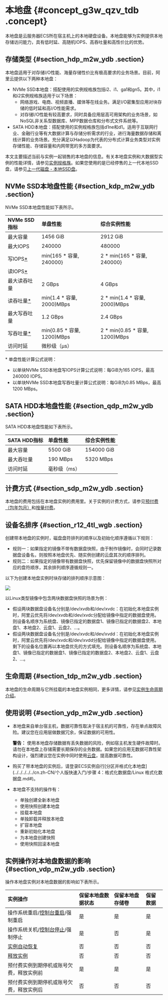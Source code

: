 # 本地盘 {#concept_g3w_qzv_tdb .concept}

本地盘是云服务器ECS所在宿主机上的本地硬盘设备。本地盘能够为实例提供本地存储访问能力，具有低时延、高随机IOPS、高吞吐量和高性价比的优势。

## 存储类型 {#section_hdp_m2w_ydb .section}

本地盘适用于对存储I/O性能、海量存储性价比有极高要求的业务场景。目前，阿里云提供以下两种本地盘：

-   NVMe SSD本地盘：搭配使用的实例规格族包括i2、i1、ga1和gn5。其中，i1和i2实例规格族适用于以下场景：
    -   网络游戏、电商、视频直播、媒体等在线业务。满足I/O密集型应用对块存储的低时延和高I/O性能需求。
    -   对存储I/O性能有较高要求，同时具备应用层高可用架构的业务场景，如NoSQL非关系型数据库、MPP数据仓库和分布式文件系统等。
-   SATA HDD本地盘：搭配使用的实例规格族包括d1ne和d1。适用于互联网行业、金融行业等有大数据计算与存储分析需求的行业，进行海量数据存储和离线计算的业务场景。充分满足以Hadoop为代表的分布式计算业务类型对实例存储性能、存储容量和内网带宽的多方面要求。

本文主要描述当前与实例一起销售的本地盘的信息。有关本地盘实例和大数据型实例的性能详情，请参见[实例规格族](../../../../../cn.zh-CN/实例/实例规格族/实例规格族汇总.md#)。如果您使用的是已经停售的上一代本地SSD盘，请参见[上一代磁盘 - 本地SSD盘](https://help.aliyun.com/document_detail/35241.html)。

## NVMe SSD本地盘性能 {#section_kdp_m2w_ydb .section}

NVMe SSD本地盘性能如下表所示。

|NVMe SSD指标|单盘性能|综合实例性能|
|:---------|:---|:-----|
|最大容量|1456 GiB|2912 GiB|
|最大IOPS|240000|480000|
|写IOPS[\*](#singleDisk)|min\{165 \* 容量, 240000\}|2 \* min\{165 \* 容量, 240000\}|
|读IOPS[\*](#singleDisk)|
|最大读吞吐量|2 GBps|4 GBps|
|读吞吐量[\*](#singleDisk)|min\{1.4 \* 容量, 2000\}MBps|2 \* min\{1.4 \* 容量, 2000\}MBps|
|最大写吞吐量|1.2 GBps|2.4 GBps|
|写吞吐量[\*](#singleDisk)|min\{0.85 \* 容量, 1200\}MBps|2 \* min\{0.85 \* 容量, 1200\}MBps|
|访问时延|微秒级（μs）|

\* 单盘性能计算公式说明：

-   以单块NVMe SSD本地盘写IOPS计算公式说明：每GiB为165 IOPS，最高240000 IOPS。
-   以单块NVMe SSD本地盘写吞吐量计算公式说明：每GiB为0.85 MBps，最高1200 MBps。

## SATA HDD本地盘性能 {#section_qdp_m2w_ydb .section}

SATA HDD本地盘性能如下表所示。

|SATA HDD指标|单盘性能|综合实例性能|
|:---------|:---|:-----|
|最大容量|5500 GiB|154000 GiB|
|最大吞吐量|190 MBps|5320 MBps|
|访问时延|毫秒级（ms）|

## 计费方式 {#section_sdp_m2w_ydb .section}

本地盘的费用包括在本地盘实例的费用里。关于实例的计费方式，请参见[预付费（包年包月）](../../../../../cn.zh-CN/产品定价/预付费（包年包月）.md#)和[按量付费](../../../../../cn.zh-CN/产品定价/按量付费.md#)。

## 设备名排序 {#section_r12_4tl_wgb .section}

创建带本地盘的实例时，磁盘盘符排列的顺序以及初始化顺序遵循以下规则：

-   规则一：如果指定的镜像不带有数据盘快照，由于制作镜像时，会同时记录数据盘设备名，则按照本地盘优先、随实例创建的云盘其次的顺序排列。
-   规则二：如果指定的镜像带有数据盘快照，优先保留镜像中的数据盘快照所对应的盘符顺序，其余排列顺序遵循规则一。

以下为创建本地盘实例时块存储的排列顺序示意图：

![](http://static-aliyun-doc.oss-cn-hangzhou.aliyuncs.com/assets/img/9561/155123761039407_zh-CN.png)

以Linux类型镜像中包含两块数据盘快照的场景为例：

-   假设两块数据盘设备名分别是/dev/xvdb和/dev/xvdc：在初始化本地盘实例时，阿里云优先将/dev/xvdb和/dev/xvdc分配给镜像中指定的数据盘使用。则设备名顺序为系统盘、镜像已指定的数据盘1、镜像已指定的数据盘2、本地盘1、本地盘2、云盘1、云盘2、...。
-   假设两块数据盘设备名分别是/dev/xvdc和/dev/xvdd：在初始化本地盘实例时，阿里云优先将/dev/xvdc和/dev/xvdd分配给镜像中指定的数据盘使用。剩下的设备名位置再以本地盘优先的方式填充。则设备名顺序为系统盘、本地盘1、镜像已指定的数据盘1、镜像已指定的数据盘2、本地盘2、云盘1、云盘2、...。

## 生命周期 {#section_tdp_m2w_ydb .section}

本地盘的生命周期与它所挂载的本地盘实例相同，更多详情，请参见[实例生命周期介绍](../../../../../cn.zh-CN/实例/实例生命周期/实例生命周期介绍.md#)。

## 使用说明 {#section_ydp_m2w_ydb .section}

-   本地盘来自单台宿主机，数据可靠性取决于宿主机的可靠性，存在单点故障风险。建议您在应用层做数据冗余，保证数据的可用性。

    **警告：** 使用本地盘存储数据有丢失数据的风险，例如宿主机发生硬件故障时。请勿在本地盘上存储需要长期保存的业务数据。如果您的应用无数据可靠性架构设计，强烈建议您在实例中同时使用[云盘](cn.zh-CN/块存储/块存储概述/云盘和共享块存储.md#)，提高数据可靠性。

-   购买了带本地盘的实例后，请登录ECS实例自行[分区并格式化本地盘](../../../../../cn.zh-CN/个人版快速入门/步骤 4：格式化数据盘/Linux 格式化数据盘.md#)。
-   本地盘不支持的操作有：
    -   单独创建全新本地盘
    -   使用快照创建本地盘
    -   挂载本地盘
    -   单独卸载并释放本地盘
    -   扩容本地盘
    -   重新初始化本地盘
    -   为本地盘创建快照
    -   使用快照回滚本地盘

## 实例操作对本地盘数据的影响 {#section_vdp_m2w_ydb .section}

操作本地盘实例对本地盘数据的影响如下表所示。

|实例操作|保留本地盘数据状态|保留本地盘存储卷|保留数据|
|:---|:--------|:-------|:---|
|操作系统重启/[控制台重启](../../../../../cn.zh-CN/实例/实例生命周期/重启实例.md#)/强制重启|是|是|是|
|操作系统关机/[控制台停止](../../../../../cn.zh-CN/实例/实例生命周期/启动和停止实例.md#)/强制停止|是|否|是|
|[实例自动恢复](../../../../../cn.zh-CN/部署与运维/系统事件/实例自动恢复.md#)|否|否|否|
|[释放实例](../../../../../cn.zh-CN/实例/实例生命周期/释放实例.md#)|否|否|否|
|预付费实例到期停机或账号欠费，释放实例前|是|是|是|
|预付费实例到期停机或账号欠费，释放实例后|否|否|否|

